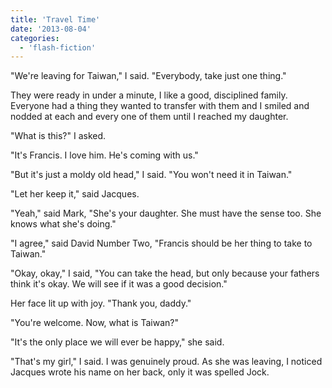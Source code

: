 ```yaml
---
title: 'Travel Time'
date: '2013-08-04'
categories:
  - 'flash-fiction'
---
```


"We're leaving for Taiwan," I said. "Everybody, take just one thing."

<!-- truncate -->

They were ready in under a minute, I like a good, disciplined family. Everyone
had a thing they wanted to transfer with them and I smiled and nodded at each
and every one of them until I reached my daughter.

"What is this?" I asked.

"It's Francis. I love him. He's coming with us."

"But it's just a moldy old head," I said. "You won't need it in Taiwan."

"Let her keep it," said Jacques.

"Yeah," said Mark, "She's your daughter. She must have the sense too. She knows
what she's doing."

"I agree," said David Number Two, "Francis should be her thing to take to
Taiwan."

"Okay, okay," I said, "You can take the head, but only because your fathers
think it's okay. We will see if it was a good decision."

Her face lit up with joy. "Thank you, daddy."

"You're welcome. Now, what is Taiwan?"

"It's the only place we will ever be happy," she said.

"That's my girl," I said. I was genuinely proud. As she was leaving, I noticed
Jacques wrote his name on her back, only it was spelled Jock.
